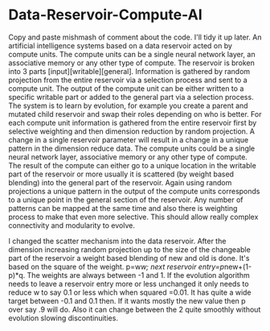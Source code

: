 # Data-Reservoir-Compute-AI
Copy and paste mishmash of comment about the code.  I'll tidy it up later.
An artificial intelligence systems based on a data reservoir acted on by compute units.  The compute units can be a single neural network layer, an associative memory or any other type of compute.  The reservoir is broken into 3 parts 
[input][writable][general].
Information is gathered by random projection from the entire reservoir via a selection process and sent to a compute unit.  The output of the compute unit can be either written to a specific writable part or added to the general part via a selection process.  The system is to learn by evolution, for example you create a parent and mutated child reservoir and swap their roles depending on who is better.
For each compute unit information is gathered from the entire reservoir first by selective weighting and then dimension reduction by random projection. A change in a single reservoir parameter will result in a change in a unique pattern in the dimension reduce data.  The compute units could be a single neural network layer, associative memory or any other type of compute.   The result of the compute can either go to a unique location in the writable part of the reservoir or more usually it is scattered (by weight based blending) into the general part of the reservoir.  Again using random projections a unique pattern in the output of the compute units corresponds to a unique point in the general section of the reservoir.  Any number of patterns can be mapped at the same time and also there is weighting process to make that even more selective.  This should allow really complex connectivity and modularity to evolve.

I changed the scatter mechanism into the data reservoir.  After the dimension increasing random projection up to the size of the changeable part of the reservoir a weight based blending of new and old is done.  It's based on the square of the weight.  p=w*w;  next reservoir entry=p*new+(1-p)*q.
The weights are always between -1 and 1.  If the evolution algorithm needs to leave a reservoir entry more or less unchanged it only needs to reduce w to say 0.1 or less which when squared =0.01.  It has quite a wide target between -0.1 and 0.1 then.  If it wants mostly the new value then p over say .9 will do.
Also it can change between the 2 quite smoothly without evolution slowing discontinuities.  
